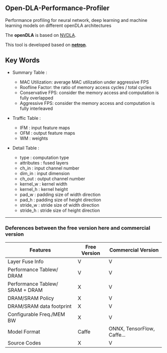 ## Open-DLA-Performance-Profiler

Performance profiling for neural network, deep learning and machine learning models on different openDLA architectures

The **openDLA** is based on [NVDLA](http://nvdla.org/index.html).

This tool is developed based on [**netron**](https://github.com/lutzroeder/netron).

## Key Words
- Summary Table :  
  - MAC Utilization: average MAC utilization under aggressive FPS
  - Roofline Factor: the ratio of memory access cycles / total cycles
  - Conservative FPS: consider the memory access and computation is fully overlapped 
  - Aggressive FPS: consider the memory access and computation is fully interleaved

- Traffic Table :
  - IFM	: input feature maps
  - OFM	: output feature maps
  - WM : weights

- Detail Table :
  - type	:  computation type
  - attributes	: 	fused layers
  - ch_in	: input channel number
  - dim_in	: 	input dimension
  - ch_out	: 	output channel number
  - kernel_w	: 	kernel width
  - kernel_h	: 	kernel height
  - pad_w	: padding size of width direction
  - pad_h	: padding size of height direction
  - stride_w	:  stride size of width direction
  - stride_h	:  stride size of height direction
  
  
---------------------------------

### Deferences between the free version here and commercial version

| Features | Free Version | Commercial Version |
| ------   | -----------  | ------------------ |
| Layer Fuse Info  | V | V |
| Performance Tablew/ DRAM          | V | V |
| Performance Tablew/ SRAM + DRAM   | X | V |
| DRAM/SRAM Policy | X | V |
| DRAM/SRAM data footprint | X | V |
| Configurable Freq./MEM BW | X | V |
| Model Format | Caffe | ONNX, TensorFlow, Caffe...|
| Source Codes | X | V |
